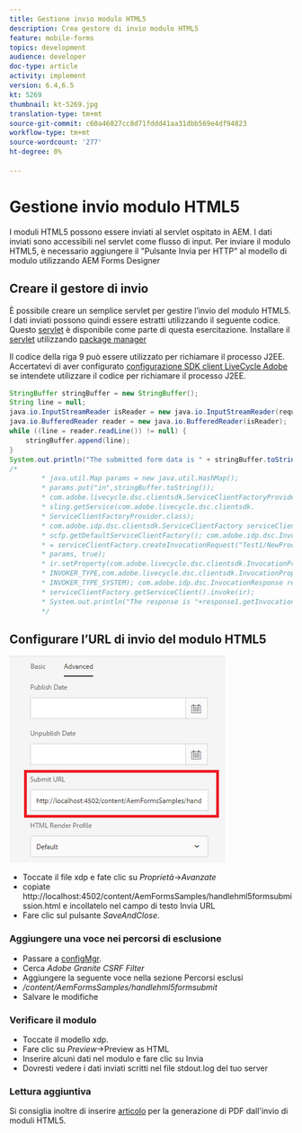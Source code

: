 ```yaml
---
title: Gestione invio modulo HTML5
description: Crea gestore di invio modulo HTML5
feature: mobile-forms
topics: development
audience: developer
doc-type: article
activity: implement
version: 6.4,6.5
kt: 5269
thumbnail: kt-5269.jpg
translation-type: tm+mt
source-git-commit: c60a46027cc8d71fddd41aa31dbb569e4df94823
workflow-type: tm+mt
source-wordcount: '277'
ht-degree: 0%

---
```



# Gestione invio modulo HTML5

I moduli HTML5 possono essere inviati al servlet ospitato in AEM. I dati inviati sono accessibili nel servlet come flusso di input. Per inviare il modulo HTML5, è necessario aggiungere il &quot;Pulsante Invia per HTTP&quot; al modello di modulo utilizzando  AEM Forms Designer

## Creare il gestore di invio

È possibile creare un semplice servlet per gestire l’invio del modulo HTML5. I dati inviati possono quindi essere estratti utilizzando il seguente codice. Questo [servlet](assets/html5-submit-handler.zip) è disponibile come parte di questa esercitazione. Installare il [servlet](assets/html5-submit-handler.zip) utilizzando [package manager](http://localhost:4502/crx/packmgr/index.jsp)

Il codice della riga 9 può essere utilizzato per richiamare il processo J2EE. Accertatevi di aver configurato [ configurazione SDK client LiveCycle Adobe](https://helpx.adobe.com/aem-forms/6/submit-form-data-livecycle-process.html) se intendete utilizzare il codice per richiamare il processo J2EE.

```java
StringBuffer stringBuffer = new StringBuffer();
String line = null;
java.io.InputStreamReader isReader = new java.io.InputStreamReader(request.getInputStream(), "UTF-8");
java.io.BufferedReader reader = new java.io.BufferedReader(isReader);
while ((line = reader.readLine()) != null) {
    stringBuffer.append(line);
}
System.out.println("The submitted form data is " + stringBuffer.toString());
/*
        * java.util.Map params = new java.util.HashMap();
        * params.put("in",stringBuffer.toString());
        * com.adobe.livecycle.dsc.clientsdk.ServiceClientFactoryProvider scfp =
        * sling.getService(com.adobe.livecycle.dsc.clientsdk.
        * ServiceClientFactoryProvider.class);
        * com.adobe.idp.dsc.clientsdk.ServiceClientFactory serviceClientFactory =
        * scfp.getDefaultServiceClientFactory(); com.adobe.idp.dsc.InvocationRequest ir
        * = serviceClientFactory.createInvocationRequest("Test1/NewProcess1", "invoke",
        * params, true);
        * ir.setProperty(com.adobe.livecycle.dsc.clientsdk.InvocationProperties.
        * INVOKER_TYPE,com.adobe.livecycle.dsc.clientsdk.InvocationProperties.
        * INVOKER_TYPE_SYSTEM); com.adobe.idp.dsc.InvocationResponse response1 =
        * serviceClientFactory.getServiceClient().invoke(ir);
        * System.out.println("The response is "+response1.getInvocationId());
        */
```


## Configurare l’URL di invio del modulo HTML5

![submit-url](assets/submit-url.PNG)

* Toccate il file xdp e fate clic su _Proprietà_->_Avanzate_
* copiate http://localhost:4502/content/AemFormsSamples/handlehml5formsubmission.html e incollatelo nel campo di testo Invia URL
* Fare clic sul pulsante _SaveAndClose_.

### Aggiungere una voce nei percorsi di esclusione

* Passare a [configMgr](http://localhost:4502/system/console/configMgr).
* Cerca _Adobe Granite CSRF Filter_
* Aggiungere la seguente voce nella sezione Percorsi esclusi
* _/content/AemFormsSamples/handlehml5formsubmit_
* Salvare le modifiche

### Verificare il modulo

* Toccate il modello xdp.
* Fare clic su _Preview_->Preview as HTML
* Inserire alcuni dati nel modulo e fare clic su Invia
* Dovresti vedere i dati inviati scritti nel file stdout.log del tuo server

### Lettura aggiuntiva

Si consiglia inoltre di inserire [articolo](https://docs.adobe.com/content/help/en/experience-manager-learn/forms/document-services/generate-pdf-from-mobile-form-submission-article.html) per la generazione di PDF dall&#39;invio di moduli HTML5.




